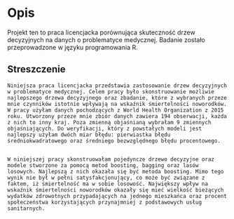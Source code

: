 # Opis

  Projekt ten to praca licencjacka porównująca skuteczność drzew decyzyjnych na danych o problematyce medycznej. Badanie zostało przeprowadzone w języku programowania R.

## Streszczenie

	Niniejsza praca licencjacka przedstawia zastosowanie drzew decyzyjnych w problematyce medycznej. Celem pracy było skonstruowanie możliwie najlepszego drzewa decyzyjnego oraz zbadanie, które z wybranych przeze mnie czynników istotnie wpływają na wskaźnik śmiertelności noworodków. W pracy użyłam danych pochodzących z World Health Organization z 2015 roku. Utworzony przeze mnie zbiór danych zawiera 194 obserwacji, każda z nich to inny kraj. Poza zmienną objaśnianą wybrałam 9 zmiennych objaśniających. Do weryfikacji, który z powstałych modeli jest najlepszy użyłam dwóch miar błędu: pierwiastka błędu średniokwadratowego oraz średniego bezwzględnego błędu procentowego. 
  
  
	W niniejszej pracy skonstruowałam pojedyncze drzewo decyzyjne oraz modele stworzone za pomocą metod boosting, bagging oraz lasów losowych. Najlepszą z nich okazała się być metoda boosting. Mimo tego wynik nie był w pełni satysfakcjonujący, co może być związane z faktem, iż śmiertelność ma w sobie losowość. Największy wpływ na wskaźnik śmiertelności noworodków okazały się mieć wielkość bieżących wydatków zdrowotnych przypadających na jednego mieszkańca oraz procent społeczeństwa korzystających przynajmniej z podstawowych usług sanitarnych. 
